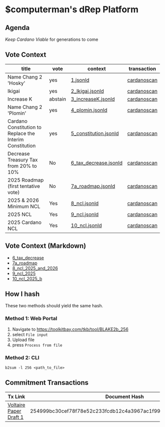 
# $computerman's dRep Platform

## Agenda 

*Keep Cardano Viable* for generations to come

## Vote Context

| title                 | vote      | context                                                                          | transaction                                                                                                                   |
| -----                 | ----      | -------                                                                          | -----------                                                                                                                   |
| Name Chang 2 'Hosky'  | yes       | [1.jsonld](https://github.com/willpiam/drep/blob/master/vote_context/1.jsonld)               | [cardanoscan](https://cardanoscan.io/vote/a3e6d4ef0570bf6db0e4d926b1583b920fae55e16f467adb4faba4da9530238f)  |
| Ikigai                | yes       | [2_Ikigai.jsonld](https://github.com/willpiam/drep/blob/master/vote_context/2_Ikigai.jsonld)        | [cardanoscan](https://cardanoscan.io/vote/897b19c9c0d28adc75d560ac874f819c0c8b4bd050961b7b2c9f973ecf6b488b)  |
| Increase K            | abstain   | [3_increaseK.jsonld](https://github.com/willpiam/drep/blob/master/vote_context/3_increaseK.jsonld)     | [cardanoscan](https://cardanoscan.io/vote/8b9903e6a22933b6d987f1016e9613da85693e314df8ea8d28f3f761b75a407f)  |
| Name Chang 2 'Plomin' | yes       | [4_plomin.jsonld](https://github.com/willpiam/drep/blob/master/vote_context/4_plomin.jsonld)     | [cardanoscan](https://cardanoscan.io/vote/e8fa84db4ee42927c33a3aa3bec2bd4680aa1ffdd1da526151d50a24a53d4b0d)  |
| Cardano Constitution to Replace the Interim Constitution | yes | [5_constitution.jsonld](https://github.com/willpiam/drep/blob/master/vote_context/5_constitution.jsonld) | [cardanoscan](https://cardanoscan.io/vote/c6c6a876dbb701c7d955def074b3f4987fa1893d6803b568c8da16582c2bf6bf) |
|Decrease Treasury Tax from 20% to 10%                  | No      | [6_tax_decrease.jsonld](https://github.com/willpiam/drep/blob/master/vote_context/6_tax_decrease.jsonld) | [cardanoscan](https://cardanoscan.io/vote/f5b449599ed527e010f8fc2815c1607ae00d5eac683735b2c355b0012f4bef92)    |
| 2025 Roadmap (first tentative vote)   | No | [7a_roadmap.jsonld](https://github.com/willpiam/drep/blob/master/vote_context/7a_roadmap.jsonld) | [cardanoscan](https://cardanoscan.io/vote/43b5f6911416f535f38a1b78800e2b35ce3676449ee3b990e6e584c717779631)
| 2025 & 2026 Minimum NCL | Yes | [8_ncl.jsonld](https://github.com/willpiam/drep/blob/master/vote_context/8_ncl.jsonld) | [cardanoscan](https://cardanoscan.io/vote/2e8b7b3bec08faf5d2cacba70372c7919ff1083127da9b7bd77b6d8df5847183)
| 2025 NCL | Yes | [9_ncl.jsonld](https://github.com/willpiam/drep/blob/master/vote_context/9_ncl.jsonld) | [cardanoscan](https://cardanoscan.io/vote/2c5a12f4b61e9b24891a3d3bcaecb31ce13e82da05c94a9e28e3cc959512d643) |
| 2025 Cardano NCL | Yes | [10_ncl.jsonld](https://github.com/willpiam/drep/blob/master/vote_context/10_ncl.jsonld) | [cardanoscan](https://cardanoscan.io/vote/723ffd516e67b18ea4795119f670f30872b757240687776dbcab6ba6091f2019) |

## Vote Context (Markdown)

- [6_tax_decrease](https://github.com/willpiam/drep/blob/master/vote_context/markdown/6_tax_decrease.md)
- [7a_roadmap](https://github.com/willpiam/drep/blob/master/vote_context/markdown/7a_roadmap.md)
- [8_ncl_2025_and_2026](https://github.com/willpiam/drep/blob/master/vote_context/markdown/8_ncl_2025_and_2026.md)
- [9_ncl_2025](https://github.com/willpiam/drep/blob/master/vote_context/markdown/9_ncl_2025.md)
- [10_ncl_2025_b](https://github.com/willpiam/drep/blob/master/vote_context/markdown/10_ncl_2025_b.md)

## How I hash 

These two methods should yield the same hash.

### Method 1: Web Portal

1. Navigate to https://toolkitbay.com/tkb/tool/BLAKE2b_256
2. select `File input`
3. Upload file
4. press `Process from file`


### Method 2: CLI

    b2sum -l 256 <path_to_file>

## Commitment Transactions

| Tx Link | Document Hash |
| ------- | ------------- |
| [Voltaire Paper Draft 1](https://adastat.net/transactions/beca42f91b669045bfc44c9f949dce8e11d7665aafa8c1aa5b5c4eeb6914df3e) | 254999bc30cef78f78e52c233fcdb12c4a3967ac1f99c27863f513f728f61d1d |